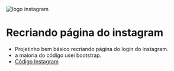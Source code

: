 ![logo instagram](https://play-lh.googleusercontent.com/9ASiwrVdio0I2i2Sd1UzRczyL81piJoKfKKBoC8PUm2q6565NMQwUJCuNGwH-enhm00)

# Recriando página do instagram
* Projetinho bem básico recriando página do login do instagram.
* a maioria do código usei bootstrap.
* [Código Instagram](https://github.com/MDSSCML/Recriando-pagina-login-instagram/tree/master)
